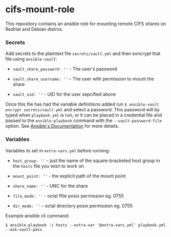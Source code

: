 # cifs-mount-role
This repository contains an ansible role for mounting remote CIFS shares on RedHat and Debian distros.

### Secrets
Add secrets to the plaintext file `secrets/vault.yml` and then exncrypt that file using `ansible-vault`:
- `vault_share_password: ''` - The user's password

- `vault_share_username: ''` - The user with permission to mount the share

- `vault_uid: ''` - UID for the user sepcified above

Once this file has had the variable definitions added run `$ ansible-vault encrypt secrets/vault.yml` and select a password. This password will by typed when `playbook.yml` is run, or it can be placed in a credential file and passed to the `ansible-playbook` command with the `--vault-password-file` option. See [Ansible's Documentation](https://docs.ansible.com/ansible/latest/user_guide/vault.html#passing-a-single-password) for more details.

### Variables
Variables to set in `extra-vars.yml` before running:
- `host_group: ''` - just the name of the square-bracketed host group in the `hosts` file you wish to work on

- `mount_point: ''` - the explicit path of the mount point

- `share_name: ''` - UNC for the share

- `file_mode: ''` - octal ffile posix permission eg. 0755

- `dir_mode: ''` - octal directory posix permission eg. 0755

Example ansible cli command:

`$ ansible-playbook -i hosts --extra-var '@extra-vars.yml' playbook.yml --ask-vault-pass`
